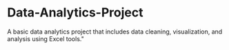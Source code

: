# Data-Analytics-Project
A basic data analytics project that includes data cleaning, visualization, and analysis using Excel tools."
